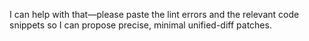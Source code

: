 I can help with that—please paste the lint errors and the relevant code snippets so I can propose precise, minimal unified-diff patches.